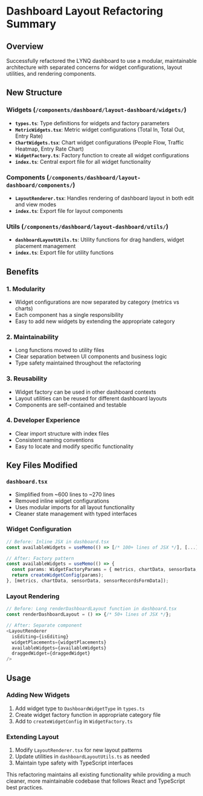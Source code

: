 # Dashboard Layout Refactoring Summary

## Overview
Successfully refactored the LYNQ dashboard to use a modular, maintainable architecture with separated concerns for widget configurations, layout utilities, and rendering components.

## New Structure

### Widgets (`/components/dashboard/layout-dashboard/widgets/`)
- **`types.ts`**: Type definitions for widgets and factory parameters
- **`MetricWidgets.tsx`**: Metric widget configurations (Total In, Total Out, Entry Rate)
- **`ChartWidgets.tsx`**: Chart widget configurations (People Flow, Traffic Heatmap, Entry Rate Chart)
- **`WidgetFactory.ts`**: Factory function to create all widget configurations
- **`index.ts`**: Central export file for all widget functionality

### Components (`/components/dashboard/layout-dashboard/components/`)
- **`LayoutRenderer.tsx`**: Handles rendering of dashboard layout in both edit and view modes
- **`index.ts`**: Export file for layout components

### Utils (`/components/dashboard/layout-dashboard/utils/`)
- **`dashboardLayoutUtils.ts`**: Utility functions for drag handlers, widget placement management
- **`index.ts`**: Export file for utility functions

## Benefits

### 1. **Modularity**
- Widget configurations are now separated by category (metrics vs charts)
- Each component has a single responsibility
- Easy to add new widgets by extending the appropriate category

### 2. **Maintainability**
- Long functions moved to utility files
- Clear separation between UI components and business logic
- Type safety maintained throughout the refactoring

### 3. **Reusability**
- Widget factory can be used in other dashboard contexts
- Layout utilities can be reused for different dashboard layouts
- Components are self-contained and testable

### 4. **Developer Experience**
- Clear import structure with index files
- Consistent naming conventions
- Easy to locate and modify specific functionality

## Key Files Modified

### `dashboard.tsx`
- Simplified from ~600 lines to ~270 lines
- Removed inline widget configurations
- Uses modular imports for all layout functionality
- Cleaner state management with typed interfaces

### Widget Configuration
```typescript
// Before: Inline JSX in dashboard.tsx
const availableWidgets = useMemo(() => [/* 100+ lines of JSX */], [...]);

// After: Factory pattern
const availableWidgets = useMemo(() => {
  const params: WidgetFactoryParams = { metrics, chartData, sensorData, sensorRecordsFormData };
  return createWidgetConfig(params);
}, [metrics, chartData, sensorData, sensorRecordsFormData]);
```

### Layout Rendering
```typescript
// Before: Long renderDashboardLayout function in dashboard.tsx
const renderDashboardLayout = () => {/* 50+ lines of JSX */};

// After: Separate component
<LayoutRenderer
  isEditing={isEditing}
  widgetPlacements={widgetPlacements}
  availableWidgets={availableWidgets}
  draggedWidget={draggedWidget}
/>
```

## Usage

### Adding New Widgets
1. Add widget type to `DashboardWidgetType` in `types.ts`
2. Create widget factory function in appropriate category file
3. Add to `createWidgetConfig` in `WidgetFactory.ts`

### Extending Layout
1. Modify `LayoutRenderer.tsx` for new layout patterns
2. Update utilities in `dashboardLayoutUtils.ts` as needed
3. Maintain type safety with TypeScript interfaces

This refactoring maintains all existing functionality while providing a much cleaner, more maintainable codebase that follows React and TypeScript best practices.
